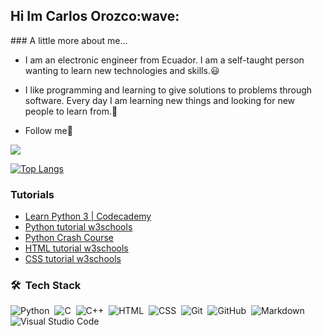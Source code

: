  <h2>Hi Im Carlos Orozco:wave:</h2>
 ### A little more about me...

- I am an electronic engineer from Ecuador. I am a self-taught person wanting to learn new technologies and skills.:smiley:

- I like programming and learning to give solutions to problems through software. Every day I am learning new things and looking for new people to learn from.:cowboy_hat_face:

- Follow me🙏

<img src="https://github-readme-stats.vercel.app/api?username=corozco6489&hide_border=true&show_icons=true&icon_color=79ff97&text_color=9f9f9f&bg_color=151515">


[![Top Langs](https://github-readme-stats.vercel.app/api/top-langs/?username=corozco6489&hide_border=true&show_color=79ff97&text_color=9f9f9f&bg_color=151515)](https://github.com/corozco6489/github-readme-stats)

### Tutorials

- [Learn Python 3 | Codecademy](https://yodach96.github.io/Codecademy/Learn_Python_3)
- [Python tutorial w3schools](https://www.w3schools.com/python/default.asp)
- [Python Crash Course](https://www.amazon.de/Python-Crash-Course-Hands-Project-Based/dp/1593276036)
- [HTML tutorial w3schools](https://www.w3schools.com/html/default.asp)
- [CSS tutorial w3schools](https://www.w3schools.com/css/default.asp)


### 🛠 &nbsp;Tech Stack

![Python](https://img.shields.io/badge/-Python-05122A?style=flat&logo=python)&nbsp;
![C](https://img.shields.io/badge/-C-05122A?style=flat&logo=C&logoColor=A8B9CC)&nbsp;
![C++](https://img.shields.io/badge/-C++-05122A?style=flat&logo=C%2B%2B&logoColor=00599C)&nbsp;
![HTML](https://img.shields.io/badge/-HTML-05122A?style=flat&logo=HTML5)&nbsp;
![CSS](https://img.shields.io/badge/-CSS-05122A?style=flat&logo=CSS3&logoColor=1572B6)&nbsp;
![Git](https://img.shields.io/badge/-Git-05122A?style=flat&logo=git)&nbsp;
![GitHub](https://img.shields.io/badge/-GitHub-05122A?style=flat&logo=github)&nbsp;
![Markdown](https://img.shields.io/badge/-Markdown-05122A?style=flat&logo=markdown)
![Visual Studio Code](https://img.shields.io/badge/-Visual%20Studio%20Code-05122A?style=flat&logo=visual-studio-code&logoColor=007ACC)&nbsp;




